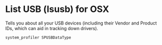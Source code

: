# List USB (lsusb) for OSX

Tells you about all your USB devices (including their Vendor and Product IDs, which can aid in tracking down drivers).

```bash
system_profiler SPUSBDataType
```
